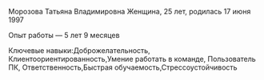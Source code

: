 Морозова Татьяна Владимировна
Женщина, 25 лет, родилась 17 июня 1997

Опыт работы — 5 лет 9 месяцев

Ключевые навыки:Доброжелательность, Клиентоориентированность,Умение работать в команде, Пользователь ПК, Ответственность,Быстрая обучаемость,Стрессоустойчивость